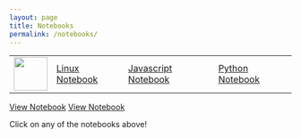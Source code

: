 ```yaml
---
layout: page
title: Notebooks
permalink: /notebooks/
---
```


<table>
    <tr>
        <td><img src="/Bailey-GitHub-Playground//images/chem.png" height="60" title="" alt=""></td>
        <td><a href="/Bailey-GitHub-Playground/notebooks/linux_notebook/">Linux Notebook</a></td>
        <td><a href="/Bailey-GitHub-Playground/sprint1/javascript_notebook">Javascript Notebook</a></td>
        <td><a href="/Bailey-GitHub-Playground/elements/metaloids">Python Notebook</a></td>
    </tr>
</table>

<a href="https://bloooooooooob.github.io/Bailey-GitHub-Playground/_notebooks/sprint1/linux_notebook.ipynb">View Notebook</a>
<a href="https://github.com/bloooooooooob/Bailey-GitHub-Playground/blob/main/_notebooks/sprint1/linux_notebook.ipynb">View Notebook</a>




Click on any of the notebooks above!